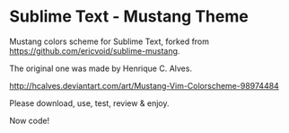 Sublime Text - Mustang Theme
============================

Mustang colors scheme for Sublime Text, forked from https://github.com/ericvoid/sublime-mustang.

The original one was made by Henrique C. Alves.

http://hcalves.deviantart.com/art/Mustang-Vim-Colorscheme-98974484

Please download, use, test, review & enjoy.

Now code!
